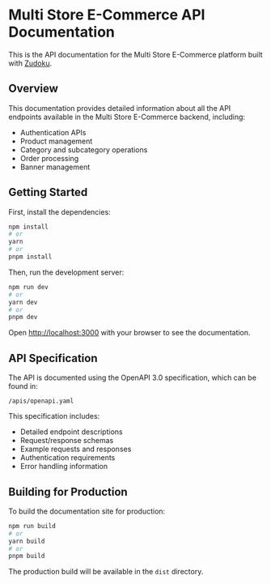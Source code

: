 # Multi Store E-Commerce API Documentation

This is the API documentation for the Multi Store E-Commerce platform built with [Zudoku](https://zudoku.dev/docs).

## Overview

This documentation provides detailed information about all the API endpoints available in the Multi Store E-Commerce backend, including:

- Authentication APIs
- Product management
- Category and subcategory operations
- Order processing
- Banner management

## Getting Started

First, install the dependencies:

```bash
npm install
# or
yarn
# or
pnpm install
```

Then, run the development server:

```bash
npm run dev
# or
yarn dev
# or
pnpm dev
```

Open [http://localhost:3000](http://localhost:3000) with your browser to see the documentation.

## API Specification

The API is documented using the OpenAPI 3.0 specification, which can be found in:

```
/apis/openapi.yaml
```

This specification includes:

- Detailed endpoint descriptions
- Request/response schemas
- Example requests and responses
- Authentication requirements
- Error handling information

## Building for Production

To build the documentation site for production:

```bash
npm run build
# or
yarn build
# or
pnpm build
```

The production build will be available in the `dist` directory.

